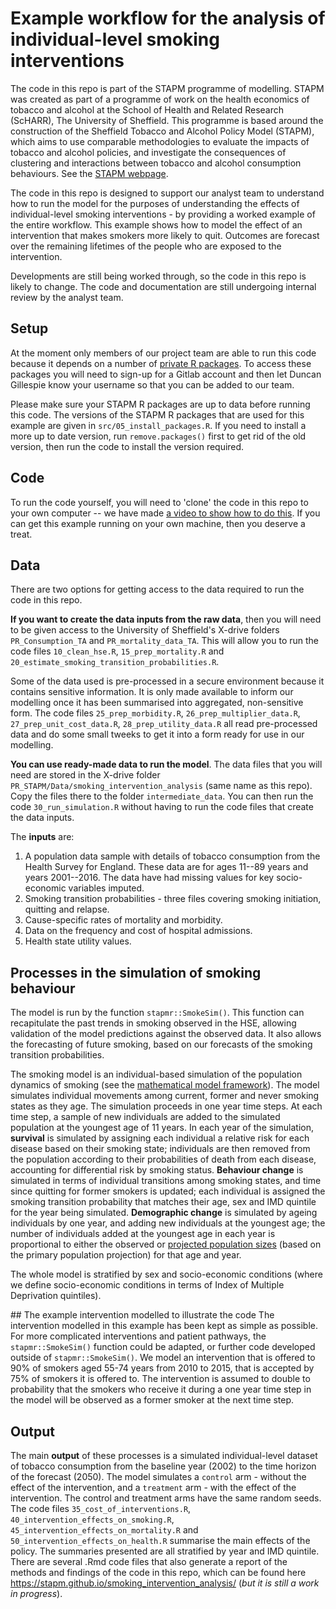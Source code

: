 # Example workflow for the analysis of individual-level smoking interventions
The code in this repo is part of the STAPM programme of modelling. STAPM was created as part of a programme of work on the health economics of tobacco and alcohol at the School of Health and Related Research (ScHARR), The University of Sheffield. This programme is based around the construction of the Sheffield Tobacco and Alcohol Policy Model (STAPM), which aims to use comparable methodologies to evaluate the impacts of tobacco and alcohol policies, and investigate the consequences of clustering and interactions between tobacco and alcohol consumption behaviours. See the [STAPM webpage](https://stapm.gitlab.io/).   

The code in this repo is designed to support our analyst team to understand how to run the model for the purposes of understanding the effects of individual-level smoking interventions - by providing a worked example of the entire workflow. This example shows how to model the effect of an intervention that makes smokers more likely to quit. Outcomes are forecast over the remaining lifetimes of the people who are exposed to the intervention.   

Developments are still being worked through, so the code in this repo is likely to change. The code and documentation are still undergoing internal review by the analyst team.   

## Setup
At the moment only members of our project team are able to run this code because it depends on a number of [private R packages](https://stapm.gitlab.io/software.html). To access these packages you will need to sign-up for a Gitlab account and then let Duncan Gillespie know your username so that you can be added to our team.   

Please make sure your STAPM R packages are up to data before running this code. The versions of the STAPM R packages that are used for this example are given in `src/05_install_packages.R`. If you need to install a more up to date version, run `remove.packages()` first to get rid of the old version, then run the code to install the version required.   

## Code
To run the code yourself, you will need to 'clone' the code in this repo to your own computer -- we have made [a video to show how to do this](https://digitalmedia.sheffield.ac.uk/media/1_ji3vrs1s). If you can get this example running on your own machine, then you deserve a treat.   

## Data
There are two options for getting access to the data required to run the code in this repo.  

**If you want to create the data inputs from the raw data**, then you will need to be given access to the University of Sheffield's X-drive folders `PR_Consumption_TA` and `PR_mortality_data_TA`. This will allow you to run the code files `10_clean_hse.R`, `15_prep_mortality.R` and `20_estimate_smoking_transition_probabilities.R`.    

Some of the data used is pre-processed in a secure environment because it contains sensitive information. It is only made available to inform our modelling once it has been summarised into aggregated, non-sensitive form. The code files `25_prep_morbidity.R`, `26_prep_multiplier_data.R`, `27_prep_unit_cost_data.R`, `28_prep_utility_data.R` all read pre-processed data and do some small tweeks to get it into a form ready for use in our modelling.    

**You can use ready-made data to run the model**. The data files that you will need are stored in the X-drive folder `PR_STAPM/Data/smoking_intervention_analysis` (same name as this repo). Copy the files there to the folder `intermediate_data`. You can then run the code `30_run_simulation.R` without having to run the code files that create the data inputs.    

The **inputs** are:   

1.  A population data sample with details of tobacco consumption from the Health Survey for England. These data are for ages 11--89 years and years 2001--2016. The data have had missing values for key socio-economic variables imputed.   
2.  Smoking transition probabilities - three files covering smoking initiation, quitting and relapse.   
3.  Cause-specific rates of mortality and morbidity.  
4.  Data on the frequency and cost of hospital admissions.   
5.  Health state utility values.   

## Processes in the simulation of smoking behaviour
The model is run by the function `stapmr::SmokeSim()`. This function can recapitulate the past trends in smoking observed in the HSE, allowing validation of the model predictions against the observed data. It also allows the forecasting of future smoking, based on our forecasts of the smoking transition probabilities.    

The smoking model is an individual-based simulation of the population dynamics of smoking (see the [mathematical model framework](https://stapm.gitlab.io/stapmr/articles/smoking_model_maths.html)). The model simulates individual movements among current, former and never smoking states as they age. The simulation proceeds in one year time steps. At each time step, a sample of new individuals are added to the simulated population at the youngest age of 11 years. In each year of the simulation, **survival** is simulated by assigning each individual a relative risk for each disease based on their smoking state; individuals are then removed from the population according to their probabilities of death from each disease, accounting for differential risk by smoking status. **Behaviour change** is simulated in terms of individual transitions among smoking states, and time since quitting for former smokers is updated; each individual is assigned the smoking transition probability that matches their age, sex and IMD quintile for the year being simulated. **Demographic change** is simulated by ageing individuals by one year, and adding new individuals at the youngest age; the number of individuals added at the youngest age in each year is proportional to either the observed or [projected population sizes](https://www.ons.gov.uk/peoplepopulationandcommunity/populationandmigration/populationprojections) (based on the primary population projection) for that age and year.    

The whole model is stratified by sex and socio-economic conditions (where we define socio-economic conditions in terms of Index of Multiple Deprivation quintiles).     

## The example intervention modelled to illustrate the code
The intervention modelled in this example has been kept as simple as possible. For more complicated interventions and patient pathways, the `stapmr::SmokeSim()` function could be adapted, or further code developed outside of `stapmr::SmokeSim()`. We model an intervention that is offered to 90\% of smokers aged 55-74 years from 2010 to 2015, that is accepted by 75\% of smokers it is offered to. The intervention is assumed to double to probability that the smokers who receive it during a one year time step in the model will be observed as a former smoker at the next time step.   

## Output
The main **output** of these processes is a simulated individual-level dataset of tobacco consumption from the baseline year (2002) to the time horizon of the forecast (2050). The model simulates a `control` arm - without the effect of the intervention, and a `treatment` arm - with the effect of the intervention. The control and treatment arms have the same random seeds. The code files `35_cost_of_interventions.R`, `40_intervention_effects_on_smoking.R`, `45_intervention_effects_on_mortality.R` and `50_intervention_effects_on_health.R` summarise the main effects of the policy. The summaries presented are all stratified by year and IMD quintile. There are several .Rmd code files that also generate a report of the methods and findings of the code in this repo, which can be found here https://stapm.github.io/smoking_intervention_analysis/ (*but it is still a work in progress*).    
